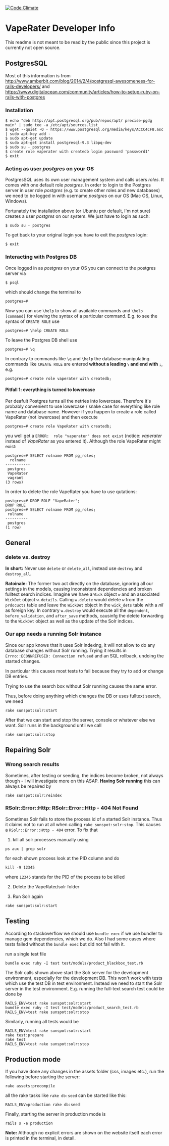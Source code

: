 [![Code Climate](https://codeclimate.com/github/personinma/VapeRater.png)](https://codeclimate.com/github/personinma/VapeRater)
# VapeRater Developer Info

This readme is not meant to be read by the public since this project is currently not open source.

## PostgresSQL

Most of this information is from
http://www.amberbit.com/blog/2014/2/4/postgresql-awesomeness-for-rails-developers/ and
https://www.digitalocean.com/community/articles/how-to-setup-ruby-on-rails-with-postgres

### Installation

```
$ echo "deb http://apt.postgresql.org/pub/repos/apt/ precise-pgdg main" | sudo tee -a /etc/apt/sources.list
$ wget --quiet -O - https://www.postgresql.org/media/keys/ACCC4CF8.asc | sudo apt-key add -
$ sudo apt-get update
$ sudo apt-get install postgresql-9.3 libpq-dev
$ sudo su - postgres
$ create role vaperater with createdb login password 'password1'
$ exit
```


### Acting as user _postgres_ on your OS

PostgresSQL uses its own user management system and calls users _roles_. It comes with one
default role _postgres_. In order to login to the Postgres server in user role _postgres_ (e.g. to
create other roles and new databases) we need to be logged in with username _postgres_ on our
OS (Mac OS, Linux, Windows).

Fortunately the installation above (or Ubuntu per default, I'm not sure) creates a user _postgres_
on our system. We just have to login as such:
```
$ sudo su - postgres
```

To get back to your original login you have to exit the _postgres_ login:
```
$ exit
```


### Interacting with Postgres DB

Once logged in as _postgres_ on your OS you can connect to the postgres server via
```
$ psql
```

which should change the terminal to
```
postgres=#
```

Now you can use `\help` to show all available commands and `\help [command]` for viewing the
syntax of a particular command. E.g. to see the syntax of `CREATE ROLE` use
```
postgres=# \help CREATE ROLE
```

To leave the Postgres DB shell use
```
postgres=# \q
```

In contrary to commands like `\q` and `\help` the database manipulating commands like
`CREATE ROLE` are entered **without a leading `\` and end with `;`**, e.g.
```
postgres=# create role vaperater with createdb;
```

#### Pitfall 1: everything is turned to lowercase

Per deafult Postgres turns all the netries into lowercase. Therefore it's probably convenient to use
lowercase / snake case for everything like role name and database name. However if you happen
to create a role called VapeRater (not lowercase) and then execute
```
postgres=# create role VapeRater with createdb;
```
you well get a `ERROR:  role "vaperater" does not exist` (notice: _vaperater_ instead of
_VapeRater_ as you entered it). Although the role VapeRater might exist:
```
postgres=# SELECT rolname FROM pg_roles;
  rolname
-----------
 postgres
 VapeRater
 vagrant
(3 rows)
```

In order to delete the role VapeRater you have to use qutations:
```
postgres=# DROP ROLE "VapeRater";
DROP ROLE
postgres=# SELECT rolname FROM pg_roles;
 rolname
----------
 postgres
(1 row)
```




## General

### delete vs. destroy

**In short:** Never use `delete` or `delete_all`, instead use `destroy` and `destroy_all`.

**Ratoinale:** The former two act directly on the database, ignoring all our settings in the models,
causing inconsistent dependencies and broken fulltext search indices. Imagine we have a `Wick`
object `w` and an associated `WickDet` object `w.details`. Calling `w.delete` would delete `w`
from the `prdocucts` table and leave the `WickDet` object in the `wick_dets` table with a _nil_
as foreign key. In contrary `w.destroy` would execute all the `dependent`, `before_validation`,
and `after_save` methods, causinfg the delete forwarding to the `WickDet` object as well as
the update of the Solr indices.


### Our app needs a running Solr instance

Since our app knows that it uses Solr indexing, it will not allow to do any database changes
without Solr running. Trying it results in `Errno::ECONNREFUSED: Connection refused` and an SQL
rollback, undoing the started changes.

In particular this causes most tests to fail because they try to add or change DB entries.

Trying to use the search box without Solr running causes the same error.


Thus, before doing anything which changes the DB or uses fulltext search, we need
```
rake sunspot:solr:start
```

After that we can start and stop the server, console or whatever else we want. Solr runs in the
background until we call
```
rake sunspot:solr:stop
```


## Repairing Solr


### Wrong search results

Sometimes, after testing or seeding, the indices become broken, not always though - I will
investigate more on this ASAP. **Having Solr running** this can always be repaired by
```
rake sunspot:solr:reindex
```


### RSolr::Error::Http: RSolr::Error::Http - 404 Not Found

Sometimes Solr fails to store the process id of a started Solr instance. Thus it claims not to
run at all when calling `rake sunspot:solr:stop`. This causes a `RSolr::Error::Http - 404` error.
To fix that

1) kill all solr processes manually using
```
ps aux | grep solr
```
for each shown process look at the PID column and do
```
kill -9 12345
```
where `12345` stands for the PID of the process to be killed

2) Delete the VapeRater/solr folder

3) Run Solr again
```
rake sunspot:solr:start
```


## Testing

According to stackoverflow we should use `bundle exec` if we use bundler to manage gem
dependencies, which we do. Also I had some cases where tests failed without the `bundle exec`
but did not fail with it.


run a single test file
```
bundle exec ruby -I test test/models/product_blackbox_test.rb
```

The Solr calls shown above start the Solr server for the development environment, especially for
the development DB. This won't work with tests which use the test DB in test environment.
Instead we need to start the Solr server in the test environment. E.g. running the full-text search
test could be done by
```
RAILS_ENV=test rake sunspot:solr:start
bundle exec ruby -I test test/models/product_search_test.rb
RAILS_ENV=test rake sunspot:solr:stop
```

Similarly, running all tests would be
```
RAILS_ENV=test rake sunspot:solr:start
rake test:prepare
rake test
RAILS_ENV=test rake sunspot:solr:stop
```

## Production mode

If you have done any changes in the assets folder (css, images etc.), run the following before
starting the server:
```
rake assets:precompile
```

all the rake tasks like `rake db:seed` can be started like this:
```
RAILS_ENV=production rake db:seed
```

Finally, starting the server in production mode is
```
rails s -e production
```

**Note:** Although no explicit errors are shown on the website itself each error is printed in the
terminal, in detail.